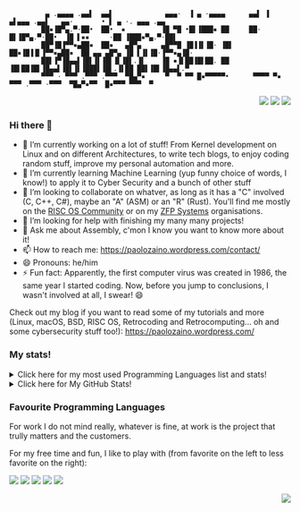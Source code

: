 ```
         ▄ .▄▄▄▄ .▄▄▌  ▄▄▌             ▄▄▄·  ▐ ▄ ·▄▄▄▄      ▄▄▌ ▐ ▄▌▄▄▄ .▄▄▌   ▄▄·       • ▌ ▄ ·. ▄▄▄ .▄▄ 
        ██▪▐█▀▄.▀·██•  ██•  ▪         ▐█ ▀█ •█▌▐███▪ ██     ██· █▌▐█▀▄.▀·██•  ▐█ ▌▪▪     ·██ ▐███▪▀▄.▀·██▌
        ██▀▐█▐▀▀▪▄██▪  ██▪   ▄█▀▄     ▄█▀▀█ ▐█▐▐▌▐█· ▐█▌    ██▪▐█▐▐▌▐▀▀▪▄██▪  ██ ▄▄ ▄█▀▄ ▐█ ▌▐▌▐█·▐▀▀▪▄▐█·
        ██▌▐▀▐█▄▄▌▐█▌▐▌▐█▌▐▌▐█▌.▐▌    ▐█ ▪▐▌██▐█▌██. ██     ▐█▌██▐█▌▐█▄▄▌▐█▌▐▌▐███▌▐█▌.▐▌██ ██▌▐█▌▐█▄▄▌.▀ 
        ▀▀▀ · ▀▀▀ .▀▀▀ .▀▀▀  ▀█▄▀▪     ▀  ▀ ▀▀ █▪▀▀▀▀▀•      ▀▀▀▀ ▀▪ ▀▀▀ .▀▀▀ ·▀▀▀  ▀█▄▀▪▀▀  █▪▀▀▀ ▀▀▀  ▀ 
```
<p align="right">
    <a href="https://www.linkedin.com/in/paolofabiozainon/"><img src="https://img.shields.io/badge/LinkedIn-0077B5?style=for-the-badge&logo=linkedin&logoColor=white" /></a> 
    <a href="https://twitter.com/PaoloFabioZaino"><img src="https://img.shields.io/badge/Twitter-1DA1F2?style=for-the-badge&logo=twitter&logoColor=white" /></a> 
    <a href="https://www.instagram.com/paolofabiozaino/"><img src="https://img.shields.io/badge/Instagram-E4405F?style=for-the-badge&logo=instagram&logoColor=white" /></a> 
<!--
[![FaceBook Badge](https://img.shields.io/badge/Facebook-1877F2?style=for-the-badge&logo=facebook&logoColor=white)](https://www.facebook.com/Paolo-Fabio-Zaino-104703188259807)
-->
<!--
[![YouTube Channel Views](https://img.shields.io/youtube/channel/views/UCOaGksYHwlmVPKghnWN-duw?style=social)](https://youtube.com/channel/UCOaGksYHwlmVPKghnWN-duw)
-->
</p>

### Hi there 👋

- 🔭 I’m currently working on a lot of stuff! From Kernel development on Linux and on different Architectures, to write tech blogs, to enjoy coding random stuff, improve my personal automation and more.
- 🌱 I’m currently learning Machine Learning (yup funny choice of words, I know!) to apply it to Cyber Security and a bunch of other stuff
- 👯 I’m looking to collaborate on whatver, as long as it has a "C" involved (C, C++, C#), maybe an "A" (ASM) or an "R" (Rust). You'll find me mostly on the [RISC OS Community](https://github.com/RISC-OS-Community) or on my [ZFP Systems](https://github.com/ZFPSystems) organisations.
- 🤔 I’m looking for help with finishing my many many projects!
- 💬 Ask me about Assembly, c'mon I know you want to know more about it!
- 📫 How to reach me: https://paolozaino.wordpress.com/contact/
- 😄 Pronouns: he/him
- ⚡ Fun fact: Apparently, the first computer virus was created in 1986, the same year I started coding. Now, before you jump to conclusions, I wasn't involved at all, I swear! 😄

Check out my blog if you want to read some of my tutorials and more (Linux, macOS, BSD, RISC OS, Retrocoding and Retrocomputing... oh and some cybersecurity stuff too!): https://paolozaino.wordpress.com/

### My stats!

<details>
    <summary>Click here for my most used Programming Languages list and stats!</summary>
    <p align="center">
        <img align="center" src="https://github-readme-stats.vercel.app/api/top-langs/?username=pzaino&layout=compact)](https://github.com/pzaino/github-readme-stats" 
        <br>
    </p>
</details>

<details>
    <summary>Click here for My GitHub Stats!</summary>
    <p align="center">
         <img align="center" src="https://github-readme-stats.vercel.app/api?username=pzaino&bg_color=071A2C&icon_color=4194FD&show_icons=true&count_private=true&theme=tokyonight&line_height=27&text_color=FFFFFF" alt="PZaino's github stats"/>
        <br>
    </p>
</details>

### Favourite Programming Languages

For work I do not mind really, whatever is fine, at work is the project that trully matters and the customers.

For my free time and fun, I like to play with (from favorite on the left to less favorite on the right):

<p align="left">
    <img src="https://img.shields.io/badge/C-00599C?style=for-the-badge&logo=c&logoColor=white">
    <img src="https://img.shields.io/badge/C%2B%2B-00599C?style=for-the-badge&logo=c%2B%2B&logoColor=white">
    <img src="https://img.shields.io/badge/Rust-black?style=for-the-badge&logo=rust&logoColor=#E57324">
    <img src="https://img.shields.io/badge/C%23-239120?style=for-the-badge&logo=c-sharp&logoColor=white">
    <img src="https://img.shields.io/badge/Go-00ADD8?style=for-the-badge&logo=go&logoColor=white">
    <p align="right">
        <a href="https://github.com/pzaino"><img src="https://visitor-badge.glitch.me/badge?page_id=pzaino.pzaino" /></a>
    </p>
</p>
